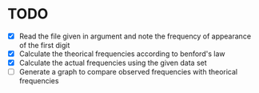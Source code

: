 # TODO

- [x] Read the file given in argument and note the frequency of appearance of the first digit
- [x] Calculate the theorical frequencies according to benford's law
- [x] Calculate the actual frequencies using the given data set
- [ ] Generate a graph to compare observed frequencies with theorical frequencies